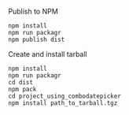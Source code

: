 Publish to NPM
```
npm install
npm run packagr
npm publish dist
```

Create and install tarball
```
npm install
npm run packagr
cd dist
npm pack
cd project_using_combodatepicker
npm install path_to_tarball.tgz
```
